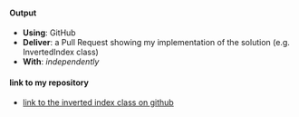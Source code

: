 #### Output
- **Using**: GitHub
- **Deliver**: a Pull Request showing my implementation of the solution (e.g. InvertedIndex class)
- **With**: *independently*

#### link to my repository
- [link to the inverted index class on github](https://github.com/andela-uibrahim/inverted-index/blob/chore/refactoring-codes/public/js/inverted_index.js)